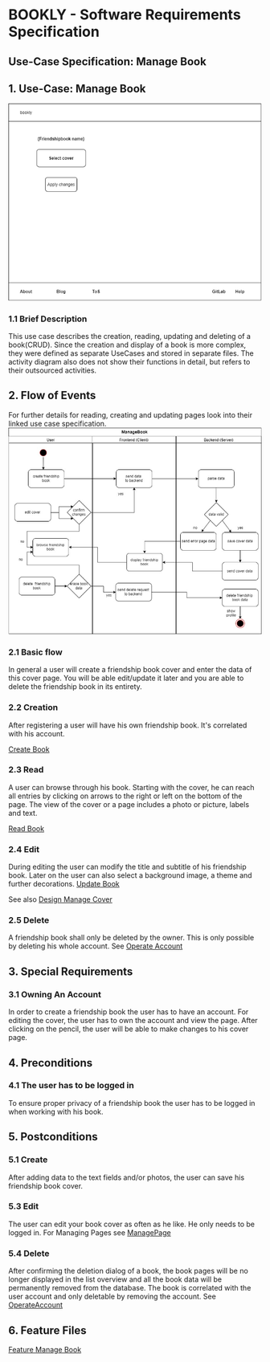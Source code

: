 # BOOKLY - Software Requirements Specification
## Use-Case Specification: Manage Book

## 1. Use-Case: Manage Book

![ManageBook](manageBook_mockup.png "Manage Book")

### 1.1 Brief Description

This use case describes the creation, reading, updating and deleting of a book(CRUD).
Since the creation and display of a book is more complex, they were defined as separate UseCases and stored 
in separate files. The activity diagram also does not show their functions in detail, but refers to their outsourced activities.

## 2. Flow of Events

For further details for reading, creating and updating pages look into their linked use case specification.
![ManageBookFlow](ManageBookFlow.jpg "Manage Book Flow")

### 2.1 Basic flow

In general a user will create a friendship book cover and enter the data of this cover page. 
You will be able edit/update it later and you are able to delete the friendship book in its entirety. 

### 2.2 Creation  

After registering a user will have his own friendship book. It's correlated with his account.

[Create Book](design_CreateBook.md "Create Book")


### 2.3 Read

A user can browse through his book. Starting with the cover, he can reach all
entries by clicking on arrows to the right or left on the bottom of the page.
The view of the cover or a page includes a photo or picture, labels and text.

[Read Book](ReadBook.md "Read Book Cover")

### 2.4 Edit

During editing the user can modify the title and subtitle of his friendship book.
Later on the user can also select a background image, a theme and further decorations.
[Update Book](design_UpdateBook.md "Update Book Cover")

See also [Design Manage Cover](design_Manage_Cover_Decorations.md "Design Manage Cover")

### 2.5 Delete

A friendship book shall only be deleted by the owner. This is only possible by deleting his whole account.
See [Operate Account](OperateAccount.md "Operate Account")

## 3. Special Requirements

### 3.1 Owning An Account
        
In order to create a friendship book the user has to have an account. For editing the cover, 
the user has to own the account and view the page. After clicking on the pencil, the user 
will be able to make changes to his cover page.

## 4. Preconditions

### 4.1 The user has to be logged in

To ensure proper privacy of a friendship book the user has to be logged in when working with his book.

## 5. Postconditions

### 5.1 Create

After adding data to the text fields and/or photos, the user can save 
his friendship book cover. 

### 5.3 Edit

The user can edit your book cover as often as he like. 
He only needs to be logged in. For Managing Pages see [ManagePage](ManagePage.md "Manage Page")


### 5.4 Delete

After confirming the deletion dialog of a book, the book pages will be no longer displayed in the list 
overview and all the book data will be permanently removed from the database. The book is correlated with
the user account and only deletable by removing the account. See [OperateAccount](OperateAccount.md "Operate Account")

## 6. Feature Files
[Feature Manage Book](../backend/src/test/resources/dhbw/online/bookly/ManageBook.feature)
